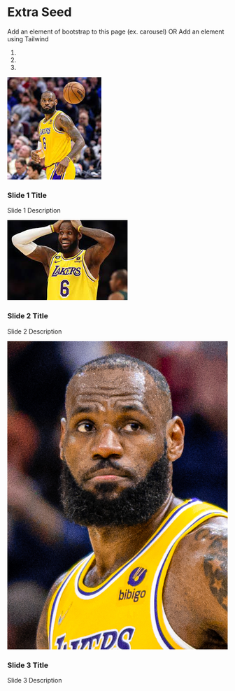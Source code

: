 <html>
    <head>
    <link rel="stylesheet" href="extra.css">
    </head>
    <body>
<div class="index-header">
    <h1>Extra Seed</h1>
    <p>Add an element of bootstrap to this page (ex. carousel) OR Add an element using Tailwind</p>
</div>

<div id="myCarousel" class="carousel slide" data-ride="carousel">
  <!-- Indicators -->
  <ol class="carousel-indicators">
    <li data-target="#myCarousel" data-slide-to="0" class="active"></li>
    <li data-target="#myCarousel" data-slide-to="1"></li>
    <li data-target="#myCarousel" data-slide-to="2"></li>
  </ol>

  <!-- Wrapper for slides -->
  <div class="carousel-inner">
    <div class="item active">
      <img src="images/slide1.jpg" alt="Slide 1">
      <div class="carousel-caption">
        <h3>Slide 1 Title</h3>
        <p>Slide 1 Description</p>
      </div>
    </div>
    <div class="item">
      <img src="images/slide2.jpg" alt="Slide 2">
      <div class="carousel-caption">
        <h3>Slide 2 Title</h3>
        <p>Slide 2 Description</p>
      </div>
    </div>
    <div class="item">
      <img src="images/slide3.jpg" alt="Slide 3">
      <div class="carousel-caption">
        <h3>Slide 3 Title</h3>
        <p>Slide 3 Description</p>
      </div>
    </div>
  </div>

  <!-- Controls -->
  <a class="left carousel-control" href="#myCarousel" data-slide="prev">
    <span class="glyphicon glyphicon-chevron-left"></span>
  </a>
  <a class="right carousel-control" href="#myCarousel" data-slide="next">
    <span class="glyphicon glyphicon-chevron-right"></span>
  </a>
</div>

